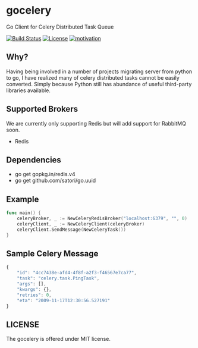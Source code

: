 # gocelery

Go Client for Celery Distributed Task Queue

[![Build Status](https://travis-ci.org/shicky/gocelery.svg?branch=master)](https://travis-ci.org/shicky/gocelery)
[![License](https://img.shields.io/badge/license-MIT-blue.svg)](https://github.com/shicky/go-gorilla-skeleton/blob/master/LICENSE)
[![motivation](https://img.shields.io/badge/made%20with-%E2%99%A1-ff69b4.svg)](https://github.com/shicky/go-gorilla-skeleton)

## Why?

Having being involved in a number of projects migrating server from python to go, I have realized many of celery distributed tasks cannot be easily converted.
Simply because Python still has abundance of useful third-party libraries available.

## Supported Brokers

We are currently only supporting Redis but will add support for RabbitMQ soon.

* Redis

## Dependencies

* go get gopkg.in/redis.v4
* go get github.com/satori/go.uuid

## Example

```go
func main() {
    celeryBroker, _ := NewCeleryRedisBroker("localhost:6379", "", 0)
    celeryClient, _ := NewCeleryClient(celeryBroker)
    celeryClient.SendMessage(NewCeleryTask())
}
```

## Sample Celery Message

```javascript
{
    "id": "4cc7438e-afd4-4f8f-a2f3-f46567e7ca77",
    "task": "celery.task.PingTask",
    "args": [],
    "kwargs": {},
    "retries": 0,
    "eta": "2009-11-17T12:30:56.527191"
}
```

## LICENSE

The gocelery is offered under MIT license.
